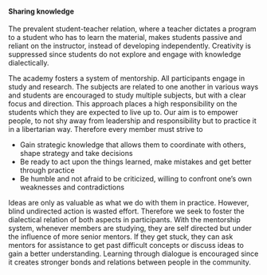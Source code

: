 #### Sharing knowledge

The prevalent student-teacher relation, where a teacher dictates a program to a student who has to learn the material, makes students passive and reliant on the instructor, instead of developing independently.
Creativity is suppressed since students do not explore and engage with knowledge dialectically.

The academy fosters a system of mentorship. All participants engage in study and research. The subjects are related to one another in various ways and students are encouraged to study multiple subjects, but with a clear focus and direction.
This approach places a high responsibility on the students which they are expected to live up to. Our aim is to empower people, to not shy away from leadership and responsibility but to practice it in a libertarian way. Therefore every member must strive to

* Gain strategic knowledge that allows them to coordinate with others, shape strategy and take decisions
* Be ready to act upon the things learned, make mistakes and get better through practice
* Be humble and not afraid to be criticized, willing to confront one’s own weaknesses and contradictions

Ideas are only as valuable as what we do with them in practice. However, blind undirected action is wasted effort. Therefore we seek to foster the dialectical relation of both aspects in participants.
With the mentorship system, whenever members are studying, they are self directed but under the influence of more senior mentors.
If they get stuck, they can ask mentors for assistance to get past difficult concepts or discuss ideas to gain a better understanding.
Learning through dialogue is encouraged since it creates stronger bonds and relations between people in the community.
